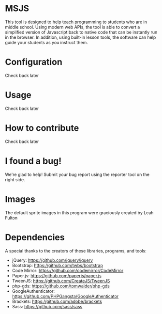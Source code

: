 # MSJS
This tool is designed to help teach programming to students who are in middle school. Using modern web APIs, the tool is able to convert a simplified version of Javascript back to native code that can be instantly run in the browser. In addition, using built-in lesson tools, the software can help guide your students as you instruct them.
# Configuration
Check back later
# Usage
Check back later
# How to contribute
Check back later
# I found a bug!
We're glad to help! Submit your bug report using the reporter tool on the right side.
# Images
The default sprite images in this program were graciously created by Leah Fulton
# Dependencies
A special thanks to the creators of these libraries, programs, and tools:
* jQuery: https://github.com/jquery/jquery
* Bootstrap: https://github.com/twbs/bootstrap
* Code Mirror: https://github.com/codemirror/CodeMirror
* Paper.js: https://github.com/paperjs/paper.js
* TweenJS: https://github.com/CreateJS/TweenJS
* php-gds: https://github.com/tomwalder/php-gds
* GoogleAuthenticator: https://github.com/PHPGangsta/GoogleAuthenticator
* Brackets: https://github.com/adobe/brackets
* Sass: https://github.com/sass/sass
